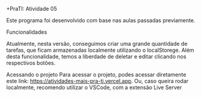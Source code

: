 +PraTI: Atividade 05

Este programa foi desenvolvido com base nas aulas passadas previamente.

Funcionalidades

Atualmente, nesta versão, conseguimos criar uma grande quantidade de tarefas, que ficam armazenadas localmente utilizando 
o localStorege.
Além desta funcionalidade, temos a liberdade de deletar e editar clicando nos respectivos botões.

Acessando o projeto
Para acessar o projeto, podes acessar diretamente este link: https://atividades-mais-pra-ti.vercel.app.
Ou, caso queira rodar localmente, recomendo utilizar o VSCode, com a extensão Live Server 
